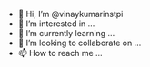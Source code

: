 - 👋 Hi, I’m @vinaykumarinstpi
- 👀 I’m interested in ...
- 🌱 I’m currently learning ...
- 💞️ I’m looking to collaborate on ...
- 📫 How to reach me ...

<!---
vinaykumarinstpi/vinaykumarinstpi is a ✨ special ✨ repository because its `README.md` (this file) appears on your GitHub profile.
You can click the Preview link to take a look at your changes.
--->
